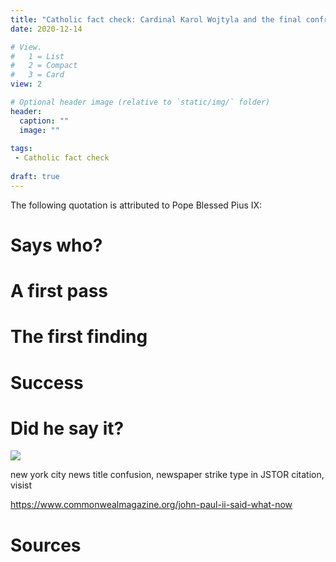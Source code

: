```yaml
---
title: "Catholic fact check: Cardinal Karol Wojtyla and the final confrontation"
date: 2020-12-14

# View.
#   1 = List
#   2 = Compact
#   3 = Card
view: 2

# Optional header image (relative to `static/img/` folder)
header:
  caption: ""
  image: ""
  
tags:
 - Catholic fact check
 
draft: true 
---
```


The following quotation is attributed to Pope Blessed Pius IX: 

# Says who?

# A first pass 

# The first finding

# Success

# Did he say it? 

![](/uploads/wojtyla/wojtylacitation.jpeg)

new york city news title confusion, newspaper strike
type in JSTOR citation, visist

https://www.commonwealmagazine.org/john-paul-ii-said-what-now

# Sources

[^1]: 



